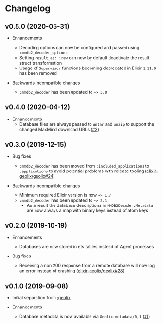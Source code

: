 # Changelog

## v0.5.0 (2020-05-31)

- Enhancements
    - Decoding options can now be configured and passed using `:mmdb2_decoder_options`
    - Setting `result_as: :raw` can now by default deactivate the result struct transformation
    - Usage of `Supervisor` functions becoming deprecated in Elixir `1.11.0` has been removed

- Backwards incompatible changes
    - `:mmdb2_decoder` has been updated to `~> 3.0`

## v0.4.0 (2020-04-12)

- Enhancements
    - Database files are always passed to `untar` and `unzip` to support the changed MaxMind download URLs ([#2](https://github.com/elixir-geolix/adapter_mmdb2/pull/2))

## v0.3.0 (2019-12-15)

- Bug fixes
    - `:mmdb2_decoder` has been moved from `:included_applications` to `:applications` to avoid potential problems with release tooling ([elixir-geolix/geolix#24](https://github.com/elixir-geolix/geolix/issues/24))

- Backwards incompatible changes
    - Minimum required Elixir version is now `~> 1.7`
    - `:mmdb2_decoder` has been updated to `~> 2.1`
        - As a result the database descriptions in `MMDB2Decoder.Metadata` are now always a map with binary keys instead of atom keys

## v0.2.0 (2019-10-19)

- Enhancements
    - Databases are now stored in ets tables instead of Agent processes

- Bug fixes
    - Receiving a non 200 response from a remote database will now log an error instead of crashing ([elixir-geolix/geolix#28](https://github.com/elixir-geolix/geolix/issues/28))

## v0.1.0 (2019-09-08)

- Initial separation from [:geolix](https://github.com/elixir-geolix/geolix)

- Enhancements
    - Database metadata is now available via `Geolix.metadata/0,1` ([#1](https://github.com/elixir-geolix/adapter_mmdb2/pull/1))
